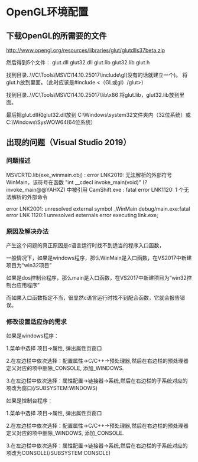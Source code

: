 # OpenGL环境配置

## 下载OpenGL的所需要的文件

<http://www.opengl.org/resources/libraries/glut/glutdlls37beta.zip>

然后得到5个文件：
glut.dll glut32.dll glut.lib glut32.lib glut.h

找到目录..\VC\Tools\MSVC\14.10.25017\include\gl(没有的话就建立一个)。 将glut.h放到里面。（此时应该是#include <（GL或gl）/glut>）

找到目录..\VC\Tools\MSVC\14.10.25017\lib\x86  将glut.lib，glut32.lib放到里面。

最后把glut.dll和glut32.dll放到
C:\Windows\system32文件夹内（32位系统）或‪C:\Windows\SysWOW64(64位系统）

## 出现的问题（Visual Studio 2019）

### 问题描述

MSVCRTD.lib(exe_winmain.obj) : error LNK2019: 无法解析的外部符号 WinMain，该符号在函数 "int __cdecl invoke_main(void)" (?invoke_main@@YAHXZ) 中被引用
CamShift.exe : fatal error LNK1120: 1 个无法解析的外部命令

error LNK2001: unresolved external symbol _WinMain
debug/main.exe:fatal error LNK 1120:1 unresolved externals
error executing link.exe;

### 原因及解决办法

产生这个问题的真正原因是c语言运行时找不到适当的程序入口函数，

一般情况下，如果是windows程序，那么WinMain是入口函数，在VS2017中新建项目为“win32项目”

如果是dos控制台程序，那么main是入口函数，在VS2017中新建项目为“win32控制台应用程序”

而如果入口函数指定不当，很显然c语言运行时找不到配合函数，它就会报告错误。

### 修改设置适应你的需求

如果是windows程序：

1.菜单中选择 项目->属性, 弹出属性页窗口

2.在左边栏中依次选择：配置属性->C/C++->预处理器,然后在右边栏的预处理器定义对应的项中删除_CONSOLE, 添加_WINDOWS.

3.在左边栏中依次选择：属性配置->链接器->系统,然后在右边栏的子系统对应的项改为窗口(/SUBSYSTEM:WINDOWS)

如果是控制台程序：

1.菜单中选择 项目->属性, 弹出属性页窗口

2.在左边栏中依次选择：配置属性->C/C++->预处理器,然后在右边栏的预处理器定义对应的项中删除_WINDOWS, 添加_CONSOLE.

3.在左边栏中依次选择：属性配置->链接器->系统,然后在右边栏的子系统对应的项改为CONSOLE(/SUBSYSTEM:CONSOLE)